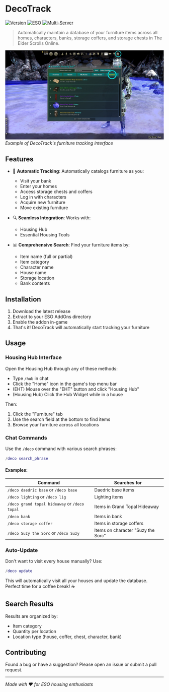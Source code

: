 # DecoTrack

[![Version](https://img.shields.io/badge/version-2.6-blue.svg)](change.log)
[![ESO](https://img.shields.io/badge/ESO-Update%2046-green.svg)](change.log)
[![Multi-Server](https://img.shields.io/badge/Multi--Server-Supported-brightgreen.svg)](change.log)

> Automatically maintain a database of your furniture items across all homes, characters, banks, storage coffers, and storage chests in The Elder Scrolls Online.

![DecoTrack Example](https://github.com/DakJaniels/DecoTrack/raw/26177ef79e852096e818702e66b570ffd451df20/example.jpg)
*Example of DecoTrack's furniture tracking interface*

## Features

- 🔄 **Automatic Tracking**: Automatically catalogs furniture as you:
  - Visit your bank
  - Enter your homes
  - Access storage chests and coffers
  - Log in with characters
  - Acquire new furniture
  - Move existing furniture

- 🔍 **Seamless Integration**: Works with:
  - Housing Hub
  - Essential Housing Tools

- 📊 **Comprehensive Search**: Find your furniture items by:
  - Item name (full or partial)
  - Item category
  - Character name
  - House name
  - Storage location
  - Bank contents

## Installation

1. Download the latest release
2. Extract to your ESO AddOns directory
3. Enable the addon in-game
4. That's it! DecoTrack will automatically start tracking your furniture

## Usage

### Housing Hub Interface

Open the Housing Hub through any of these methods:
- Type `/hub` in chat
- Click the "Home" icon in the game's top menu bar
- (EHT) Mouse over the "EHT" button and click "Housing Hub"
- (Housing Hub) Click the Hub Widget while in a house

Then:
1. Click the "Furniture" tab
2. Use the search field at the bottom to find items
3. Browse your furniture across all locations

### Chat Commands

Use the `/deco` command with various search phrases:

```lua
/deco search_phrase
```

#### Examples:

| Command | Searches for |
|---------|-------------|
| `/deco daedric base` or `/deco base` | Daedric base items |
| `/deco lighting` or `/deco lig` | Lighting items |
| `/deco grand topal hideaway` or `/deco topal` | Items in Grand Topal Hideaway |
| `/deco bank` | Items in bank |
| `/deco storage coffer` | Items in storage coffers |
| `/deco Suzy the Sorc` or `/deco Suzy` | Items on character "Suzy the Sorc" |

### Auto-Update

Don't want to visit every house manually? Use:

```lua
/deco update
```

This will automatically visit all your houses and update the database. Perfect time for a coffee break! ☕

## Search Results

Results are organized by:
- Item category
- Quantity per location
- Location type (house, coffer, chest, character, bank)

## Contributing

Found a bug or have a suggestion? Please open an issue or submit a pull request.

---

*Made with ❤️ for ESO housing enthusiasts*